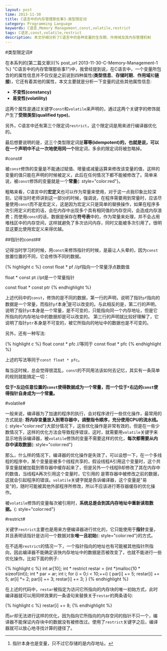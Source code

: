 ```yaml
---
layout: post
time: 2013-11-30
title: C语言中的内存管理那些事3-类型限定词
category: Programming Language
keywords: C语言,Memory Management,const,volatile,restrict
tags: C语言,const,volatile,restrict
description: 本文仔细分析了C语言中的各种变量的生存期、作用域及其内存管理机制
---
```


#类型限定词#

在本系列的[第二篇文章]({% post_url 2013-11-30-C-Memory-Management-1 %} "C语言中的内存管理那些事1")中，我曾经提到说，在C语言中，一个变量所包含的的属性信息并不仅仅是之前说到四种属性(**类型信息**、**存储时期**、**作用域**和**链接**)，它还有着其他的属性，本文主要就是分析一下变量的这些其他属性信息:

- **不变性(constancy)**
- **易变性(volatility)**

这两个属性是通过关键字`const`和`volatile`来声明的，通过这两个关键字的修饰就产生了**受限类型(qualified type)**。

另外，C语言中还有第三个限定词`restrict`，这个限定词是用来进行编译器优化的。

最后想要说明的是，这三个类型限定词是**幂等(idempotent)**的，也就是说，可以在一个声明中不止一次地使用**同一个**限定词，多余的限定词将被忽略掉。

#const#

被`const`修饰的变量是不能通过赋值、增量或减量运算来修改该变量的值，这样的变量的值只能在声明的时候被定义，此后在任何情况下都不能被修改了。简单来说，被`const`修饰的变量就是一个**常量**{: style="color:red"}。

粗略来看，C语言中的**宏定义**也可以作为常量来使用，对于这一点我印象比较深刻，记得当时老师讲到这一部分的时候，强调说，在程序需要用到常量时，应该尽量使用`const`而不是宏定义，这是因为宏定义只是简单的替换操作，如果在程序多次引用定义的宏的话，会在内存中出现多个具有相同值的内存空间，会造成内存浪费；而使用`const`的话，数据是保存在**符号表**中的，作为常量来处理，并不会占用堆栈区中的内存空间，这样就避免了多次访问内存，同时又能被多次引用了。很明显这要比使用宏定义来得优越。

##指针的const##

记得当时学习的时候，用`const`来修饰指针的时候，是最让人头晕的，因为`const`放置位置的不同，它会修饰不同的数据。


{% highlight c %}
const float * pf //pf指向一个常量浮点数数值

float * const pt //pt是一个常量指针

const float * const ptr 
{% endhighlight %}

上述代码中的`const`，修饰的是不同的数据，第一行的声明，说明了指针`pf`指向的数据是一个常量，而指针`pf`本身[^1]是可以改变的。与此相反的是，第二行的声明，说明了指针`pt`本身是一个常量，是不可变的，只能指向同一个内存地址，但是它所指向的内存地址中的数据却是可以改变的。 第三行的声明就比较好理解了，它说明了指针`ptr`本身是不可变的，被它所指向的地址中的数据也是不可变的。

另外，还有一种写法:

{% highlight c %}
float const * pfc //等同于 const float * pfc
{% endhighlight %}

上述的写法等同于`const float * pfc`。

每当这时候，总会觉得很混乱，`const`的不同用法该如何去记忆，其实有一条简单的规则就能搞定一切：

**位于`*`左边任意位置的`const`使得数据成为一个常量，而一个位于`*`右边的`const`使得指针自身成为一个常量。**

#volatile#

一般来说，编译器为了加速的程序的执行，会对程序进行一些优化操作，最常用的方式就是: **将内存变量放入到寄存器中，调整指令顺序，充分使用CPU的流水线。**{: style="color:red"}大部分情况下，这些优化操作是非常有效的，但是在一些少数情况下，这样的优化方法会导致程序错误，这时，就需要用`volatile`关键字来显示地告诉编译器，被`volatile`修饰的变量不需要这样的优化，**每次都需要从内存中读取数据**{: style="color:red"}

那么，什么样的情况下，编译器的优化操作是失效了，可以设想一下，在一个多线程的程序中，某个变量是被多个线程共享的，假设线程A引用这个变量时，这个共享变量就被加载到寄存器中缓存起来了，但是另外一个线程B却修改了其在内存中的数值，当线程A再次引用这个变量时，它引用的 是寄存器中被修改之前的数据，这就会引起程序的错误。`volatile`关键字就是告诉编译器，这个变量是"易变"的，随时可能被其他外部程序所修改，所以不应该进行寄存器缓存的优化操作。

被`volatile`修饰的变量每次被引用时，**系统总是会到其内存地址中重新读取数据。**{: style="color:red"}

#restrict#

关键字`restrict`主要也是用来方便编译器进行优化的，它只能使用于**指针**变量，并且表明该指针是访问一个数据对象**唯一且初始**{: style="color:red"}的方式。

在不适用`restrict`的情况一下，一个指针指向的地址也有可能被其他指针所指向，因此编译器不能确定该快内存地址中的数据是否被改变了，也就不能进行一些优化操作。比如下面的例子:

{% highlight c %}
int ar[10];
int * restrict restar = (int *)malloc(10 * sizeof(int));
int * par = ar;
int i;
for (i = 0;i < 10;++i)
{
    par[i] += 5;
    restar[i] += 5;
    ar[i] *= 2;
    par[i] += 3;
    restar[i] += 3;
}
{% endhighlight %}

在上述的代码中，`restar`被指定为访问它所指向的内存块的唯一初始方式，此时编译器就可以用同样效果的一条语句来替换关于`restar`的两条语句:

{% highlight c %}
restar[i] += 8;
{% endhighlight %}

而`ar`却无法进行这样的优化，因为指向它所指向的内存空间的指针不只一个，编译器不能保证内存块中的数据没有被修改过。使用了`restrict`关键字之后，编译器就可以放心地寻找计算的捷径了。



[^1]: 指针本身也是变量，只不过它存储的是内存地址。

